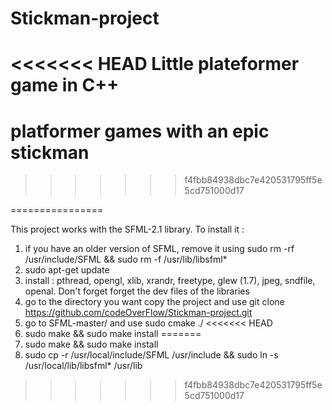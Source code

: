 Stickman-project
================

<<<<<<< HEAD
Little plateformer game in C++
=======
platformer games with an epic stickman
================
>>>>>>> f4fbb84938dbc7e420531795ff5e5cd751000d17

================

This project works with the SFML-2.1 library. To install it :
1. if you have an older version of SFML, remove it using sudo rm -rf /usr/include/SFML && sudo rm -f /usr/lib/libsfml*
2. sudo apt-get update
3. install : pthread, opengl, xlib, xrandr, freetype, glew (1.7), jpeg, sndfile, openal. Don't forget forget the dev files of the libraries
4. go to the directory you want copy the project and use git clone https://github.com/codeOverFlow/Stickman-project.git
5. go to SFML-master/ and use sudo cmake ./
<<<<<<< HEAD
6. sudo make && sudo make install
=======
6. sudo make && sudo make install
7. sudo cp -r /usr/local/include/SFML /usr/include && sudo ln -s /usr/local/lib/libsfml* /usr/lib
>>>>>>> f4fbb84938dbc7e420531795ff5e5cd751000d17
